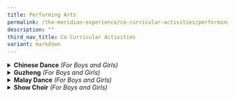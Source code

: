 ```yaml
---
title: Performing Arts
permalink: /the-meridian-experience/co-curricular-activities/performing-arts/
description: ""
third_nav_title: Co Curricular Activities
variant: markdown
---
```

<details>
  <summary><b>Chinese Dance</b> <i>(For Boys and Girls)</i></summary>
	
<p align="justify">The Chinese Dance CCA aims to teach students basic dance movements and techniques while fostering an appreciation for dance, music, and the beauty of Chinese culture. It serves as an excellent platform for students to develop motor skills through dance and movement.</p>

<p align="justify">Beyond physical development, the CCA builds students’ self-confidence and nurtures important values such as teamwork, cooperation, and discipline. We warmly welcome students who are passionate about dance, music, and Chinese culture to join our vibrant dance group!</p>
<br>

<p><b>Highlights</b></p>

<p>Students are given the opportunities to take part in the SYF Arts Presentation as well as in various community performances.</p>

<p>2024 Singapore Youth Festival Arts Presentation - Certificate of Accomplishment</p>

<p>School Performances in 2023</p>
<ul>
  <li>National Day Celebrations</li>
	<li>Prize Giving Day Performance</li>
</ul>  

<p>School Performances in 2024 and 2025</p>
<ul>
  <li>Pasir Ris West Chinese New Year Dinner</li>
</ul>  

<table style="width:100%">
  <tbody><tr>
		</tr></tbody>
    <tbody><tr><td><img src="/images/The%20Meridian%20Experience/Co%20Curricular%20Activities/Performing%20Arts/Chinese%20Dance/Chinese_Dance_1.jpg" style="width:350px;height:250px;float:center"></td>
    <td><img src="/images/The%20Meridian%20Experience/Co%20Curricular%20Activities/Performing%20Arts/Chinese%20Dance/Chinese_Dance_2.jpg" style="width:350px;height:250px;float:center"></td>
	</tr>
			<tr><td><img src="/images/The%20Meridian%20Experience/Co%20Curricular%20Activities/Performing%20Arts/Chinese%20Dance/Chinese_Dance_3.jpg" style="width:350px;height:250px;float:center"></td>
    <td><img src="/images/The%20Meridian%20Experience/Co%20Curricular%20Activities/Performing%20Arts/Chinese%20Dance/Chinese_Dance_4.jpg" style="width:350px;height:250px;float:center"></td>
	</tr>
</tbody></table>


For enquiries on the school’s Chinese Dance CCA, please email:<br>
• <a href="mailto:li_cheng@moe.edu.sg">Mdm Li Cheng</a><br>
• <a href="mailto:chen_chai_ying@moe.edu.sg">Mdm Jane Chen</a>
	<br>
<br>
</details>


<details>
  <summary><b>Guzheng</b> <i>(For Boys and Girls)</i></summary>

<p align="justify">Guzheng (古筝), is a Chinese musical instrument that has a history dating back to 500 B.C. GU (古) in Chinese means, old, long history. It is a popular instrument all over the world because of the elegant design.</p>

<p align="justify">In this CCA, students will learn foundational Guzheng techniques, including proper hand positioning, finger-plucking methods, and rhythm control. As they progress, they will also explore more complex pieces, enhance their musical expression, and develop ensemble playing skills. Through regular practice, students will strengthen their coordination, as playing the Guzheng requires both hands to work in harmony—helping to stimulate both sides of the brain, improve memory, and enhance concentration.</p>
	
<p align="justify">Our Guzheng ensemble emphasises teamwork, unity, discipline, and commitment. Students work together to achieve harmony in both music and friendship, gaining valuable life skills and forming bonds that extend beyond the CCA.</p>
	
<br>
<p><b>Highlights</b></p>

<p><b>Achievements</b></p>

<p>2024 Singapore Youth Festival Arts Presentation - Certificate of Accomplishment</p>

<table style="width:100%">

  <tbody><tr>
    <td><img src="/images/The%20Meridian%20Experience/Co%20Curricular%20Activities/Performing%20Arts/Guzheng/Guzheng_1.jpg" style="width:350px;height:220px;float:center"></td>
    <td><img src="/images/The%20Meridian%20Experience/Co%20Curricular%20Activities/Performing%20Arts/Guzheng/Guzheng_2.jpg" style="width:350px;height:220px;float:center"></td>
  </tr>
  <tr>
		 <td colspan="2"><img src="/images/The%20Meridian%20Experience/Co%20Curricular%20Activities/Performing%20Arts/Guzheng/Guzheng_3.jpg" style="width:350px;height:220px;float:center"></td>
  </tr>
</tbody></table>

For enquiries on the school’s Guzheng CCA, please email:<br>
• <a href="mailto:duan_xiaolu@moe.edu.sg">Mdm Duan Xiaolu</a><br>
• <a href="mailto:lim_lee_yong@moe.edu.sg">Ms Debbie Lim</a>
<br>
<br>
</details>


<details>
  <summary><b>Malay Dance</b> <i>(For Boys and Girls)</i></summary>

<p align="justify"> Dancing is a unique form of exercise because it provides the heart-healthy benefits of an aerobic exercise while also allowing one to have fun. Dancing also helps to reduce stress, increase energy, improve strength and increase muscle tone and coordination.</p>

<p align="justify">The Malay Dance CCA plays an important role in preserving and sharing the rich Malay cultural heritage. Through graceful movements and rhythmic expressions, students develop not only dance techniques but also discipline, poise, and a deeper appreciation for the performing arts.</p>
	
<p align="justify">In this CCA, students are nurtured to become confident and resilient individuals, active team players, and caring members of the community. They learn to respect others, take responsibility for their learning, and cultivate a growth mindset—constantly striving to refine their skills and reach their fullest potential.</p>
<br>
<p><b>Highlights</b></p>
	
<p>2024 Singapore Youth Festival Arts Presentation - Certificate of Accomplishment</p>
<p>School-based Performance</p>
<ul>
<li>Prize-giving ceremonies</li>
</ul>


<p>Public performances</p>
<ul>
<li>Pasir Ris Library during Meridian Performing Arts Festival</li>
<li>Pasir Ris West Chinese New Year Dinner </li>
<li>Singapore Youth Festival (SYF)</li>
	</ul>

<table style="width:100%">

  <tbody><tr>
    <td><img src="/images/The%20Meridian%20Experience/Co%20Curricular%20Activities/Performing%20Arts/Malay%20Dance/Malay_Dance_CCA__1_.jpg" style="width:350px;height:250px;float:center"></td>
    <td><img src="/images/The%20Meridian%20Experience/Co%20Curricular%20Activities/Performing%20Arts/Malay%20Dance/Malay_Dance_CCA__2_.jpg" style="width:350px;height:250px;float:center"></td>
  </tr>
  <tr>
		 <td><img src="/images/The%20Meridian%20Experience/Co%20Curricular%20Activities/Performing%20Arts/Malay%20Dance/Malay_Dance_CCA__3_.jpg" style="width:350px;height:220px;float:center"></td>
    <td><img src="/images/The%20Meridian%20Experience/Co%20Curricular%20Activities/Performing%20Arts/Malay%20Dance/Malay_Dance_CCA__4_.jpg" style="width:350px;height:220px;float:center"></td>
  </tr>
	<tr>
		 <td colspan="2"><img src="/images/The%20Meridian%20Experience/Co%20Curricular%20Activities/Performing%20Arts/Malay%20Dance/MD%207.jpg" style="width:350px;height:220px;float:center"></td>
  </tr>
</tbody></table>

<br>
For enquiries on the school’s Malay Dance CCA, please email:<br>
• <a href="mailto:juliana_Jalil@moe.edu.sg">Mdm Juliana Binte Jallil</a><br>
• <a href="mailto:masayu_mohamed@moe.edu.sg">Mdm Masayu Bte Mohamed</a>
<br>
<br>
</details>


<details>
  <summary><b>Show Choir</b> <i>(For Boys and Girls)</i></summary>


<p align="justify">The Show Choir CCA combines vibrant modern dance choreography with strong vocal performance, creating a dynamic platform for students to express themselves through both music and movement.</p>

<p align="justify">Whether students have prior musical experience or are just beginning their journey, all are welcome to join. We provide a supportive environment where they can explore and develop their talents in singing, dancing, and even leadership.</p>

<p align="justify">Through regular training and performance opportunities—both within and beyond the school—students build confidence, teamwork, and stage presence. The Show Choir CCA aims to nurture a passion for the performing arts, helping students grow as expressive, enthusiastic, and empowered performers.</p>

<p><b>Highlights</b></p>

<p>Public Performances in 2024 and 2025</p>
<ul>
<li>Pasir Ris West Chinese New Year Dinner</li>
</ul>

<table style="width:100%">

  <tbody>
	<tr>
		<td><img src="/images/The%20Meridian%20Experience/Co%20Curricular%20Activities/Performing%20Arts/Show%20Choir/Show_Choir_1.jpg" style="width:350px;height:250px;float:center"></td>
		<td><img src="/images/The%20Meridian%20Experience/Co%20Curricular%20Activities/Performing%20Arts/Show%20Choir/Show_Choir_2.jpg" style="width:350px;height:250px;float:center"></td>
	</tr>
	<tr>
		<td><img src="/images/The%20Meridian%20Experience/Co%20Curricular%20Activities/Performing%20Arts/Show%20Choir/show_choir_3.jpg" style="width:350px;height:220px;float:center"><center>Performance during MPS Open House.</center></td>
		<td><img src="/images/The%20Meridian%20Experience/Co%20Curricular%20Activities/Performing%20Arts/Show%20Choir/Show_Choir_4.jpg" style="width:350px;height:220px;float:center"><center>National Day Performance</center></td>
	</tr>
</tbody></table>

<br>
For enquiries on the school’s Show Choir CCA, please email:<br>
• <a href="mailto:alwin_tien_der-we@moe.edu.sg">Mr Alwin Tien</a><br>
• <a href="mailto:nurizan_abdul_wahab@moe.edu.sg">Mdm Nurizan Bte Abdul Wahab</a>

</details>